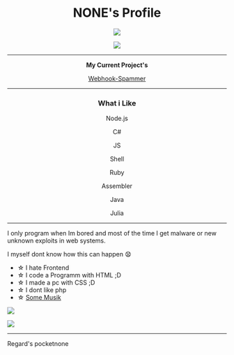 <h1 align="center"><b>NONE's Profile</b></h1>

 
<p align="center">
<a href="https://github.com/sysfaker">
  <img align="center" src="https://github-readme-stats.vercel.app/api/top-langs/?username=pocketnone&layout=compact&count_private=true&theme=midnight-purple" />
</a>
</p>


<p align="center">
<a href="https://github.com/sysfaker">
  <img align="center" src="https://github-readme-stats.vercel.app/api?username=pocketnone&count_private=true&theme=midnight-purple" />
</a>
</p>


----

<p align="center">
<b>My Current Project's</b>
</p>
<p align="center">
<p align="center"><a href="https://github.com/pocketnone/WebhookSpammer">Webhook-Spammer</a></p>
</p>

----

<h3 align="center">What i Like</h3>

<div class="text-gray mb-2">
<p align="center"><a>Node.js</a></p></div>

<div class="text-gray mb-2"><p align="center"><a>C#</a></p></div>
<div class="text-gray mb-2"><p align="center"><a>JS</a></p></div>
<div class="text-gray mb-2"><p align="center"><a>Shell</a></p></div>
<div class="text-gray mb-2"><p align="center"><a>Ruby</a></p></div>
<div class="text-gray mb-2"><p align="center"><a>Assembler</a></p></div>
<div class="text-gray mb-2"><p align="center"><a>Java</a></p></div>
<div class="text-gray mb-2"><p align="center"><a>Julia</a></p></div>


----

I only program when Im bored and most of the time I get malware or new unknown exploits in web systems.

I myself dont know how this can happen 😧

- ☆ I hate Frontend
- ☆ I code a Programm with HTML ;D
- ☆ I made a pc with CSS ;D
- ☆ I dont like php 
- ☆ [Some Musik](https://youtu.be/R2DqcV9XHNk)

![](https://komarev.com/ghpvc/?username=pocketnone&label=PROFILE+VIEWS)

![](https://hit.yhype.me/github/profile?user_id=43313338)

----

Regard's pocketnone 
